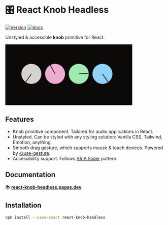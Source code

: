 # 🎛️ React Knob Headless

[![Version](https://img.shields.io/npm/v/react-knob-headless?style=flat&colorA=000000&colorB=000000)](https://npmjs.com/package/react-knob-headless)
[![docs](https://img.shields.io/badge/docs-f5f5f5?style=flat&colorA=000000&colorB=000000)](https://react-knob-headless.pages.dev)

Unstyled & accessible **knob** primitive for React.

<a href="https://react-knob-headless.pages.dev" target="_blank"><img src="./knobs.png" width="400"/></a>

## Features

- Knob primitive component. Tailored for audio applications in React.
- Unstyled. Can be styled with any styling solution: Vanilla CSS, Tailwind, Emotion, anything.
- Smooth drag gesture, which supports mouse & touch devices. Powered by [@use-gesture](https://use-gesture.netlify.app/).
- Accessibility support. Follows [ARIA Slider](https://www.w3.org/WAI/ARIA/apg/patterns/slider/) pattern.

## Documentation

📚 **[react-knob-headless.pages.dev](https://react-knob-headless.pages.dev/)**

## Installation

```sh
npm install --save-exact react-knob-headless
```
